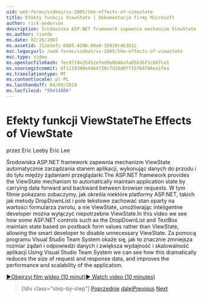```yaml
---
uid: web-forms/videos/vs-2005/the-effects-of-viewstate
title: Efekty funkcji ViewState | Dokumentacja firmy Microsoft
author: rick-anderson
description: Środowiska ASP.NET framework zapewnia mechanizm ViewState automatycznie zarządzania stanem aplikacji, wykonując danych do przodu i do tyłu między wymagane przeglądarki...
ms.author: riande
ms.date: 02/26/2007
ms.assetid: 112e3efc-6865-4296-80a0-35910c4b3b12
msc.legacyurl: /web-forms/videos/vs-2005/the-effects-of-viewstate
msc.type: video
ms.openlocfilehash: 7ec8719a25452efed9a0d46afa05b36f3cb07ce1
ms.sourcegitcommit: 0f1119340e4464720cfd16d0ff15764746ea1fea
ms.translationtype: MT
ms.contentlocale: pl-PL
ms.lasthandoff: 04/09/2019
ms.locfileid: "59414806"
---
```

# <a name="the-effects-of-viewstate"></a><span data-ttu-id="ba59d-103">Efekty funkcji ViewState</span><span class="sxs-lookup"><span data-stu-id="ba59d-103">The Effects of ViewState</span></span>

<span data-ttu-id="ba59d-104">przez Eric Lee</span><span class="sxs-lookup"><span data-stu-id="ba59d-104">by Eric Lee</span></span>

<span data-ttu-id="ba59d-105">Środowiska ASP.NET framework zapewnia mechanizm ViewState automatycznie zarządzania stanem aplikacji, wykonując danych do przodu i do tyłu między żądaniami przeglądarki.</span><span class="sxs-lookup"><span data-stu-id="ba59d-105">The ASP.NET framework provides the ViewState mechanism to automatically maintain application state by carrying data forward and backward between browser requests.</span></span> <span data-ttu-id="ba59d-106">W tym filmie pokazano zobaczymy, jak określa niektóre platformy ASP.NET, takich jak metody DropDownList i pole tekstowe zachować stan oparty na wartości formularza zwrotu, a nie ViewState, umożliwiając inteligentne developer można wyłączyć niepotrzebne ViewState.</span><span class="sxs-lookup"><span data-stu-id="ba59d-106">In this video we see how some ASP.NET controls such as the DropDownList and TextBox maintain state based on postback form values rather than ViewState, allowing the smart developer to disable unnecessary ViewState.</span></span> <span data-ttu-id="ba59d-107">Za pomocą programu Visual Studio Team System okaże się, jak to znacznie zmniejsza rozmiar żądań i odpowiedzi danych i zwiększa wydajność i skalowalność aplikacji.</span><span class="sxs-lookup"><span data-stu-id="ba59d-107">Using Visual Studio Team System we can see how this dramatically reduces the size of request and response data, and improves the performance and scalability of the application.</span></span>

[<span data-ttu-id="ba59d-108">&#9654;Obejrzyj film wideo (10 minut)</span><span class="sxs-lookup"><span data-stu-id="ba59d-108">&#9654; Watch video (10 minutes)</span></span>](https://channel9.msdn.com/Blogs/ASP-NET-Site-Videos/the-effects-of-viewstate)

> [!div class="step-by-step"]
> <span data-ttu-id="ba59d-109">[Poprzednie](using-the-load-test-agent.md)
> [dalej](how-do-i-integrate-defect-tracking-with-testing.md)</span><span class="sxs-lookup"><span data-stu-id="ba59d-109">[Previous](using-the-load-test-agent.md)
[Next](how-do-i-integrate-defect-tracking-with-testing.md)</span></span>
